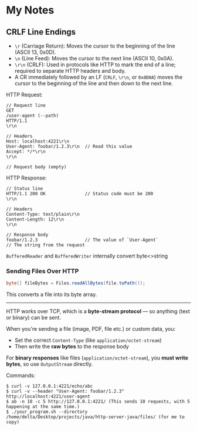 

# My Notes

## CRLF Line Endings

- `\r` (Carriage Return): Moves the cursor to the beginning of the line (ASCII 13, 0x0D).
- `\n` (Line Feed): Moves the cursor to the next line (ASCII 10, 0x0A).
- `\r\n` (CRLF): Used in protocols like HTTP to mark the end of a line; required to separate HTTP headers and body.
- A CR immediately followed by an LF (`CRLF`, `\r\n`, or `0x0D0A`) moves the cursor to the beginning of the line and then down to the next line.


HTTP Request: 
```
// Request line
GET
/user-agent (--path)
HTTP/1.1
\r\n

// Headers
Host: localhost:4221\r\n
User-Agent: foobar/1.2.3\r\n  // Read this value
Accept: */*\r\n
\r\n

// Request body (empty)
```
HTTP Response: 
``` 
// Status line
HTTP/1.1 200 OK               // Status code must be 200
\r\n

// Headers
Content-Type: text/plain\r\n
Content-Length: 12\r\n
\r\n

// Response body
foobar/1.2.3                  // The value of `User-Agent`                        // The string from the request
```

```BufferedReader``` and ```BufferedWriter``` internally convert byte<>string
### Sending Files Over HTTP

```java
byte[] fileBytes = Files.readAllBytes(file.toPath());
```

This converts a file into its byte array.

---

HTTP works over TCP, which is a **byte-stream protocol** — so anything (text or binary) can be sent.

When you're sending a file (image, PDF, file etc.) or custom data, you:

- Set the correct `Content-Type` (like `application/octet-stream`)
- Then write the **raw bytes** to the response body

For **binary responses** like files (`application/octet-stream`), you **must write bytes**, so use `OutputStream` directly.


Commands:
```
$ curl -v 127.0.0.1:4221/echo/abc
$ curl -v --header "User-Agent: foobar/1.2.3" http://localhost:4221/user-agent
$ ab -n 10 -c 5 http://127.0.0.1:4221/ (This sends 10 requests, with 5 happening at the same time.)
$ ./your_program.sh --directory /home/delta/Desktop/projects/java/http-server-java/files/ (for me to copy)

```